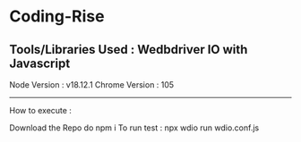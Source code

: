 # Coding-Rise
Tools/Libraries Used :
Wedbdriver IO with Javascript
------------------------------------
Node Version : v18.12.1
Chrome Version : 105 

-----------------------------------
 How to execute :
 
Download the Repo 
do npm i
To run test : npx wdio run wdio.conf.js 

